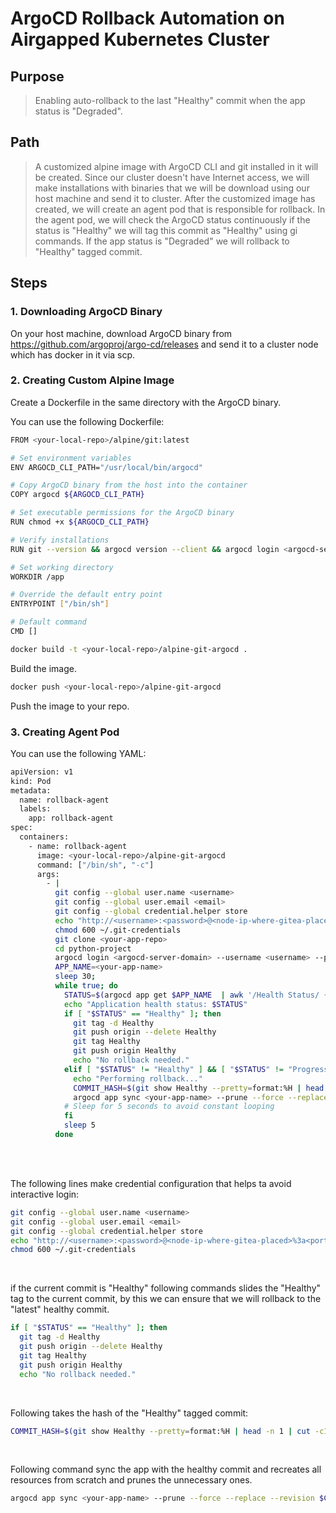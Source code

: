 # ArgoCD Rollback Automation on Airgapped Kubernetes Cluster

## Purpose
>Enabling auto-rollback to the last "Healthy" commit when the app status is "Degraded".

## Path
>A customized alpine image with ArgoCD CLI and git installed in it will be created. Since our cluster doesn't have Internet access, we will make installations with binaries that we will be download using our host machine and send it to cluster. After the customized image has created, we will create an agent pod that is responsible for rollback. In the agent pod, we will check the ArgoCD status continuously if the status is "Healthy" we will tag this commit as "Healthy" using gi commands. If the app status is "Degraded" we will rollback to "Healthy" tagged commit.


## Steps

### 1. Downloading ArgoCD Binary
On your host machine, download ArgoCD binary from https://github.com/argoproj/argo-cd/releases and send it to a cluster node which has docker in it via scp.

### 2. Creating Custom Alpine Image
Create a Dockerfile in the same directory with the ArgoCD binary.

You can use the following Dockerfile:
```bash
FROM <your-local-repo>/alpine/git:latest

# Set environment variables
ENV ARGOCD_CLI_PATH="/usr/local/bin/argocd"

# Copy ArgoCD binary from the host into the container
COPY argocd ${ARGOCD_CLI_PATH}

# Set executable permissions for the ArgoCD binary
RUN chmod +x ${ARGOCD_CLI_PATH}

# Verify installations
RUN git --version && argocd version --client && argocd login <argocd-server-domain> --username admin --password <password>

# Set working directory
WORKDIR /app

# Override the default entry point
ENTRYPOINT ["/bin/sh"]

# Default command
CMD []

```

```bash
docker build -t <your-local-repo>/alpine-git-argocd .
```
Build the image.
<br>
```bash
docker push <your-local-repo>/alpine-git-argocd 
```
Push the image to your repo.
<br>

### 3. Creating Agent Pod

You can use the following YAML:

```bash
apiVersion: v1
kind: Pod
metadata:
  name: rollback-agent
  labels:
    app: rollback-agent
spec:
  containers:
    - name: rollback-agent
      image: <your-local-repo>/alpine-git-argocd
      command: ["/bin/sh", "-c"]
      args:
        - |
          git config --global user.name <username>
          git config --global user.email <email>
          git config --global credential.helper store
          echo "http://<username>:<password>@<node-ip-where-gitea-placed>%3a<port>" > ~/.git-credentials
          chmod 600 ~/.git-credentials
          git clone <your-app-repo>
          cd python-project
          argocd login <argocd-server-domain> --username <username> --password <password> --insecure;
          APP_NAME=<your-app-name>
          sleep 30;
          while true; do
            STATUS=$(argocd app get $APP_NAME  | awk '/Health Status/ {print $3}')
            echo "Application health status: $STATUS"
            if [ "$STATUS" == "Healthy" ]; then
              git tag -d Healthy
              git push origin --delete Healthy
              git tag Healthy 
              git push origin Healthy
              echo "No rollback needed."
            elif [ "$STATUS" != "Healthy" ] && [ "$STATUS" != "Progressing" ] && [ "$STATUS" != "Missing" ]; then
              echo "Performing rollback..."
              COMMIT_HASH=$(git show Healthy --pretty=format:%H | head -n 1 | cut -c1-7)
              argocd app sync <your-app-name> --prune --force --replace --revision $COMMIT_HASH
            # Sleep for 5 seconds to avoid constant looping
            fi
            sleep 5
          done          
```
<br>
<br>

The following lines make credential configuration that helps ta avoid interactive login:

```bash
git config --global user.name <username>
git config --global user.email <email>
git config --global credential.helper store
echo "http://<username>:<password>@<node-ip-where-gitea-placed>%3a<port>" > ~/.git-credentials
chmod 600 ~/.git-credentials
```
<br>

if the current commit is "Healthy" following commands slides the "Healthy" tag to the current commit, by this we can ensure that we will rollback to the "latest" healthy commit.
 ```bash
 if [ "$STATUS" == "Healthy" ]; then
   git tag -d Healthy
   git push origin --delete Healthy
   git tag Healthy 
   git push origin Healthy
   echo "No rollback needed."
 ```
 <br>

 Following takes the hash of the "Healthy" tagged commit:
 ```bash
 COMMIT_HASH=$(git show Healthy --pretty=format:%H | head -n 1 | cut -c1-7)
 ```
 <br>

 Following command sync the app with the healthy commit and recreates all resources from scratch and prunes the unnecessary ones.
 ```bash
 argocd app sync <your-app-name> --prune --force --replace --revision $COMMIT_HASH
 ```
